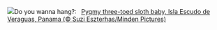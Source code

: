 ![](https://www.bing.com/th?id=OHR.PygmySloth_EN-US9345280015_UHD.jpg&w=1000)Do you wanna hang?:&nbsp;&ensp;[Pygmy three-toed sloth baby, Isla Escudo de Veraguas, Panama (© Suzi Eszterhas/Minden Pictures)](https://www.bing.com/th?id=OHR.PygmySloth_EN-US9345280015_UHD.jpg)
<br><br/>
